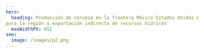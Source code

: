 ```yaml
---
hero:
  heading: Producción de cerveza en la frontera México Estados Unidos Estrategia de desarrollo sustentabl
para la región o exportación indirecta de recursos hídricos
  maxWidthPX: 652
seo:
  image: /images/p2.png
---
```

